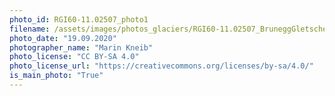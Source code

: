 ```yaml
---
photo_id: RGI60-11.02507_photo1
filename: /assets/images/photos_glaciers/RGI60-11.02507_BruneggGletscher_20200919.jpg
photo_date: "19.09.2020"
photographer_name: "Marin Kneib"
photo_license: "CC BY-SA 4.0"
photo_license_url: "https://creativecommons.org/licenses/by-sa/4.0/"
is_main_photo: "True"
---
```

